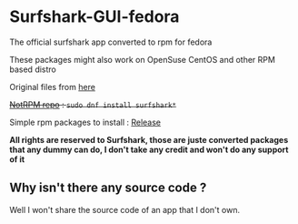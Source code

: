 # Surfshark-GUI-fedora
The official surfshark app converted to rpm for fedora

These packages might also work on OpenSuse CentOS and other RPM based distro

Original files from [here](https://ocean.surfshark.com/debian/pool/main/s/)

~~[NotRPM repo](https://github.com/MiMillieuh/NotRPM-Repo) : `sudo dnf install surfshark*`~~

Simple rpm packages to install : [Release](https://github.com/MiMillieuh/Surfshark-GUI-fedora/releases)

**All rights are reserved to Surfshark, those are juste converted packages that any dummy can do, I don't take any credit and won't do any support of it**

## Why isn't there any source code ?

Well I won't share the source code of an app that I don't own.
